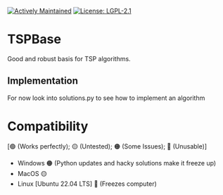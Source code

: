[![Actively Maintained](https://img.shields.io/badge/Maintenance%20Level-Actively%20Maintained-green.svg)](https://gist.github.com/cheerfulstoic/d107229326a01ff0f333a1d3476e068d)
[![License: LGPL-2.1](https://img.shields.io/github/license/Adalfarus/TSPBase)](https://github.com/Adalfarus/nuisco/blob/main/LICENSE)

# TSPBase
 Good and robust basis for TSP algorithms.

## Implementation
For now look into solutions.py to see how to implement an algorithm

# Compatibility
[🟢 (Works perfectly); 🟡 (Untested); 🟠 (Some Issues); 🔴 (Unusable)]

- Windows 🟠 (Python updates and hacky solutions make it freeze up)
- MacOS 🟡
- Linux [Ubuntu 22.04 LTS] 🔴 (Freezes computer)
